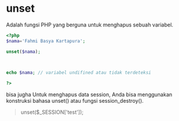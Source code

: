 # unset 
Adalah fungsi PHP yang berguna untuk menghapus sebuah variabel.

```php
<?php
$nama='Fahmi Basya Kartapura';

unset($nama);


 
echo $nama; // variabel undifined atau tidak terdeteksi

?>
```
bisa jugha Untuk menghapus data session, Anda bisa menggunakan konstruksi bahasa unset() atau fungsi session_destroy().

> unset($_SESSION['test']);

